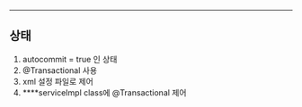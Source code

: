 ------------------------
 상태
------------------------

1) autocommit = true 인 상태
2) @Transactional 사용
3) xml 설정 파일로 제어
4) ****serviceImpl class에 @Transactional 제어
